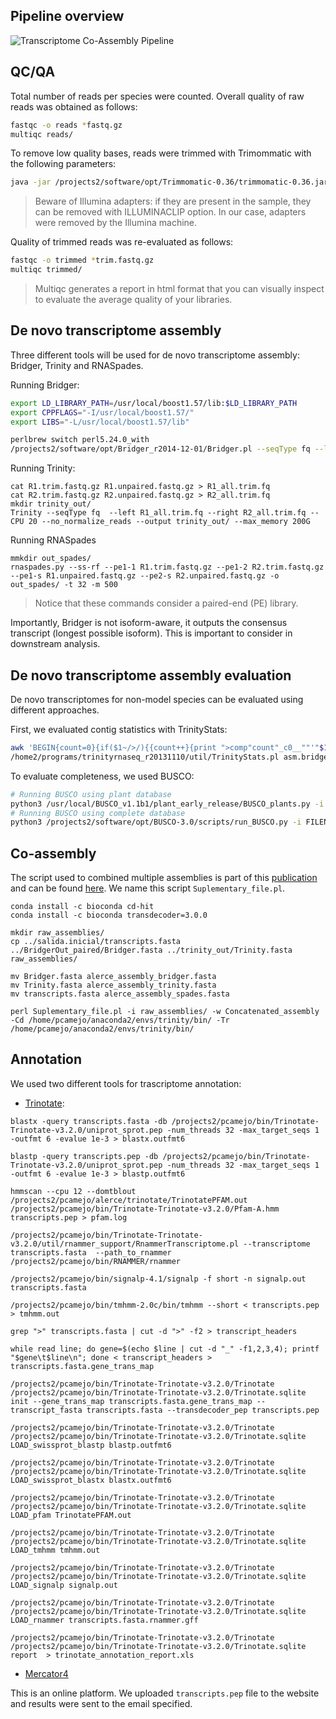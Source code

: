 ## Pipeline overview

![Transcriptome Co-Assembly Pipeline](https://user-images.githubusercontent.com/53570955/71528170-619f9600-28bd-11ea-802b-5597542c3e9e.png)

## QC/QA

Total number of reads per species were counted. Overall quality of raw reads was obtained as follows:
```bash
fastqc -o reads *fastq.gz
multiqc reads/
```

To remove low quality bases, reads were trimmed with Trimommatic with the following parameters:
```bash
java -jar /projects2/software/opt/Trimmomatic-0.36/trimmomatic-0.36.jar PE -phred33 R1.fastq.gz R2.fastq.gz R1.trim.fastq.gz R1.unpaired.fastq.gz R2.trim.fastq.gz R2.unpaired.fastq.gz LEADING:20 TRAILING:20 SLIDINGWINDOW:10:30 MINLEN:50 AVGQUAL:25
```
> Beware of Illumina adapters: if they are present in the sample, they can be removed with ILLUMINACLIP option. In our case, adapters were removed by the Illumina machine.

Quality of trimmed reads was re-evaluated as follows:
```bash
fastqc -o trimmed *trim.fastq.gz
multiqc trimmed/
```

> Multiqc generates a report in html format that you can visually inspect to evaluate the average quality of your libraries. 

## De novo transcriptome assembly

Three different tools will be used for de novo transcriptome assembly: Bridger, Trinity and RNASpades. 

Running Bridger:
```bash
export LD_LIBRARY_PATH=/usr/local/boost1.57/lib:$LD_LIBRARY_PATH
export CPPFLAGS="-I/usr/local/boost1.57/"
export LIBS="-L/usr/local/boost1.57/lib"

perlbrew switch perl5.24.0_with
/projects2/software/opt/Bridger_r2014-12-01/Bridger.pl --seqType fq --left R1.trim.fastq.gz --right R2.trim.fastq.gz --CPU 20 -o BridgerOut --min_kmer_coverage 5 --SS_lib_type RF
```

Running Trinity:
```
cat R1.trim.fastq.gz R1.unpaired.fastq.gz > R1_all.trim.fq
cat R2.trim.fastq.gz R2.unpaired.fastq.gz > R2_all.trim.fq
mkdir trinity_out/
Trinity --seqType fq  --left R1_all.trim.fq --right R2_all.trim.fq --CPU 20 --no_normalize_reads --output trinity_out/ --max_memory 200G
```

Running RNASpades

```
mmkdir out_spades/
rnaspades.py --ss-rf --pe1-1 R1.trim.fastq.gz --pe1-2 R2.trim.fastq.gz --pe1-s R1.unpaired.fastq.gz --pe2-s R2.unpaired.fastq.gz -o out_spades/ -t 32 -m 500
```

> Notice that these commands consider a paired-end (PE) library.

Importantly, Bridger is not isoform-aware, it outputs the consensus transcript (longest possible isoform). This is important to consider in downstream analysis.

## De novo transcriptome assembly evaluation

De novo transcriptomes for non-model species can be evaluated using different approaches. 

First, we evaluated contig statistics with TrinityStats:
```bash
awk 'BEGIN{count=0}{if($1~/>/){{count++}{print ">comp"count"_c0__""'"$1"'"}}else{print $0}}' asm.bridger.fasta > asm.bridger.fasta_rename # renaming Bridger output to Trinity-like format
/home2/programs/trinityrnaseq_r20131110/util/TrinityStats.pl asm.bridger.fasta_rename > asm.bridger.fasta_rename.stats
```

To evaluate completeness, we used BUSCO:
```bash
# Running BUSCO using plant database
python3 /usr/local/BUSCO_v1.1b1/plant_early_release/BUSCO_plants.py -i asm.bridger.fasta -o asm.bridger.fasta.BUSCO -l /usr/local/BUSCO_v1.1b1/plant_early_release/plantae -m trans -c 20 -f
# Running BUSCO using complete database
python3 /projects2/software/opt/BUSCO-3.0/scripts/run_BUSCO.py -i FILENAME.fasta -o DIRECTORY -l /projects2/software/opt/BUSCO-3.0/datasets/embryophyta_odb9/ -m tran -c 20 -f
```

## Co-assembly

The script used to combined multiple assemblies is part of this [publication](https://bmcbioinformatics.biomedcentral.com/articles/10.1186/s12859-016-1406-x#MOESM3) and can be found [here]( https://static-content.springer.com/esm/art%3A10.1186%2Fs12859-016-1406-x/MediaObjects/12859_2016_1406_MOESM3_ESM.pl). We name this script ```Suplementary_file.pl```.

```
conda install -c bioconda cd-hit 
conda install -c bioconda transdecoder=3.0.0 

mkdir raw_assemblies/
cp ../salida.inicial/transcripts.fasta ../BridgerOut_paired/Bridger.fasta ../trinity_out/Trinity.fasta raw_assemblies/

mv Bridger.fasta alerce_assembly_bridger.fasta
mv Trinity.fasta alerce_assembly_trinity.fasta
mv transcripts.fasta alerce_assembly_spades.fasta

perl Suplementary_file.pl -i raw_assemblies/ -w Concatenated_assembly -Cd /home/pcamejo/anaconda2/envs/trinity/bin/ -Tr /home/pcamejo/anaconda2/envs/trinity/bin/
```
## Annotation

We used two different tools for trascriptome annotation:

- [Trinotate](https://github.com/Trinotate/Trinotate.github.io/wiki):

```
blastx -query transcripts.fasta -db /projects2/pcamejo/bin/Trinotate-Trinotate-v3.2.0/uniprot_sprot.pep -num_threads 32 -max_target_seqs 1 -outfmt 6 -evalue 1e-3 > blastx.outfmt6

blastp -query transcripts.pep -db /projects2/pcamejo/bin/Trinotate-Trinotate-v3.2.0/uniprot_sprot.pep -num_threads 32 -max_target_seqs 1 -outfmt 6 -evalue 1e-3 > blastp.outfmt6

hmmscan --cpu 12 --domtblout /projects2/pcamejo/alerce/trinotate/TrinotatePFAM.out /projects2/pcamejo/bin/Trinotate-Trinotate-v3.2.0/Pfam-A.hmm transcripts.pep > pfam.log

/projects2/pcamejo/bin/Trinotate-Trinotate-v3.2.0/util/rnammer_support/RnammerTranscriptome.pl --transcriptome transcripts.fasta  --path_to_rnammer /projects2/pcamejo/bin/RNAMMER/rnammer

/projects2/pcamejo/bin/signalp-4.1/signalp -f short -n signalp.out transcripts.fasta

/projects2/pcamejo/bin/tmhmm-2.0c/bin/tmhmm --short < transcripts.pep > tmhmm.out

grep ">" transcripts.fasta | cut -d ">" -f2 > transcript_headers

while read line; do gene=$(echo $line | cut -d "_" -f1,2,3,4); printf "$gene\t$line\n"; done < transcript_headers > transcripts.fasta.gene_trans_map

/projects2/pcamejo/bin/Trinotate-Trinotate-v3.2.0/Trinotate  /projects2/pcamejo/bin/Trinotate-Trinotate-v3.2.0/Trinotate.sqlite init --gene_trans_map transcripts.fasta.gene_trans_map --transcript_fasta transcripts.fasta --transdecoder_pep transcripts.pep

/projects2/pcamejo/bin/Trinotate-Trinotate-v3.2.0/Trinotate /projects2/pcamejo/bin/Trinotate-Trinotate-v3.2.0/Trinotate.sqlite LOAD_swissprot_blastp blastp.outfmt6

/projects2/pcamejo/bin/Trinotate-Trinotate-v3.2.0/Trinotate /projects2/pcamejo/bin/Trinotate-Trinotate-v3.2.0/Trinotate.sqlite LOAD_swissprot_blastx blastx.outfmt6

/projects2/pcamejo/bin/Trinotate-Trinotate-v3.2.0/Trinotate /projects2/pcamejo/bin/Trinotate-Trinotate-v3.2.0/Trinotate.sqlite LOAD_pfam TrinotatePFAM.out

/projects2/pcamejo/bin/Trinotate-Trinotate-v3.2.0/Trinotate /projects2/pcamejo/bin/Trinotate-Trinotate-v3.2.0/Trinotate.sqlite LOAD_tmhmm tmhmm.out

/projects2/pcamejo/bin/Trinotate-Trinotate-v3.2.0/Trinotate /projects2/pcamejo/bin/Trinotate-Trinotate-v3.2.0/Trinotate.sqlite LOAD_signalp signalp.out

/projects2/pcamejo/bin/Trinotate-Trinotate-v3.2.0/Trinotate /projects2/pcamejo/bin/Trinotate-Trinotate-v3.2.0/Trinotate.sqlite LOAD_rnammer transcripts.fasta.rnammer.gff

/projects2/pcamejo/bin/Trinotate-Trinotate-v3.2.0/Trinotate /projects2/pcamejo/bin/Trinotate-Trinotate-v3.2.0/Trinotate.sqlite report  > trinotate_annotation_report.xls
```

- [Mercator4](https://plabipd.de/portal/mercator4) 

This is an online platform. We uploaded ```transcripts.pep``` file to the website and results were sent to the email specified.
